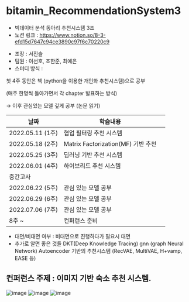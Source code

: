 # bitamin_RecommendationSystem3
* 빅데이터 분석 동아리 추천시스템 3조
* 노션 링크 : https://www.notion.so/8-3-efd15d7647c94ce3890c97f6c70220c9
- 조장 : 서진슬
- 팀원 :  이선호, 조한준, 최예은
- 스터디 방식 :

첫 4주 동안은 책 (python을 이용한 개인화 추천시스템)으로 공부 

(매주 한명씩 돌아가면서 각 chapter 발표하는 방식)

→ 이후 관심있는 모델 깊게 공부  (논문 읽기)

| 날짜 | 학습내용 |  |
| --- | --- | --- |
| 2022.05.11 (1주) | 협업 필터링 추천 시스템 |  |
| 2022.05.18 (2주) | Matrix Factorization(MF) 기반 추천 |  |
| 2022.05.25 (3주) | 딥러닝 기반 추천 시스템 |  |
| 2022.06.01 (4주) | 하이브리드 추천 시스템 |  |
| 중간고사 |  |  |
| 2022.06.22 (5주) | 관심 있는 모델 공부  |  |
| 2022.06.29 (6주) | 관심 있는 모델 공부  |  |
| 2022.07.06 (7주) | 관심 있는 모델 공부  |  |
| 8주 ~  | 컨퍼런스 준비 |  |
- 대면/비대면 여부 : 비대면으로 진행하다가 필요시 대면
- 추가로 알면 좋은 것들
DKT(Deep Knowledge Tracing)
gnn (graph Neural Network)
Autoencoder 기반의 추천시스템 (RecVAE, MultiVAE, H+vamp, EASE 등)

## 컨퍼런스 주제 : 이미지 기반 숙소 추천 시스템.
![image](https://user-images.githubusercontent.com/78787925/200164588-388255b6-4556-45c8-94de-67a77c87d570.png)
![image](https://user-images.githubusercontent.com/78787925/200164602-1cd77c04-6d00-4186-8dd8-86d0d67431f7.png)
![image](https://user-images.githubusercontent.com/78787925/200164615-e6fc3e6e-1e00-435b-9e69-9aebd7290f8d.png)


